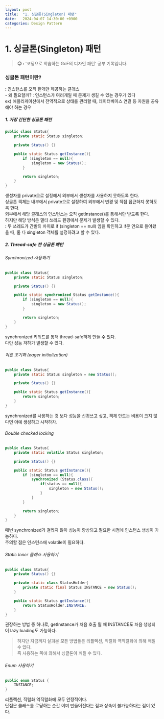 ```yaml
---
layout: post
title:  "1. 싱글톤(Singleton) 패턴"
date:   2024-04-07 14:30:00 +0900
categories: Design Pattern
---
```


# 1. 싱글톤(Singleton) 패턴

> **😉 :** '코딩으로 학습하는 GoF의 디자인 패턴' 공부 기록입니다.

<h3> 싱글톤 패턴이란? </h3>
: 인스턴스를 오직 한개만 제공하는 클래스 <br>
- 왜 필요할까? : 인스턴스가 여러개일 때 문제가 생길 수 있는 경우가 있다 <br>
ex) 애플리케이션에서 전역적으로 상태를 관리할 때, 데이터베이스 연결 등 자원을 공유해야 하는 경우 <br>

<h5> 1. 가장 간단한 싱글톤 패턴 </h5>

```java
public class Status{
    private static Status singleton;

    private Status() {}

    public static Status getInstance(){
        if (singleton == null){
            singleton = new Status();
        }

        return singleton;
    }
}
```

생성자를 private으로 설정해서 외부에서 생성자를 사용하지 못하도록 한다.  
싱글톤 객체는 내부에서 private으로 설정하여 외부에서 변경 및 직접 접근하지 못하도록 한다.  
외부에서 해당 클래스의 인스턴스는 오직 getInstance()를 통해서만 받도록 한다.<br>
하지만 해당 방식은 멀티 쓰레드 환경에서 문제가 발생할 수 있다.  
: 두 쓰레드가 간발의 차이로 if (singleton == null) 임을 확인하고 if문 안으로 들어왔을 때, 둘 다 singleton 객체를 설정하려고 할 수 있다.
<br>

<h5>2. Thread-safe 한 싱글톤 패턴 </h5>

<h6>Synchronized 사용하기</h6>

```java
public class Status{
    private static Status singleton;

    private Status() {}

    public static synchronized Status getInstance(){
        if (singleton == null){
            singleton = new Status();
        }

        return singleton;
    }
}
```
synchronized 키워드를 통해 thread-safe하게 만들 수 있다.  
다만 성능 저하가 발생할 수 있다.
<br>


<h6>이른 초기화 (eager initialization)</h6>

```java
public class Status{
    private static Status singleton = new Status();

    private Status() {}

    public static Status getInstance(){
        return singleton;
    }
}
```
synchronized를 사용하는 것 보다 성능을 신경쓰고 싶고, 객체 만드는 비용이 크지 않다면 아예 생성하고 시작하자.
<br>

<h6>Double checked locking</h6>

```java
public class Status{
    private static volatile Status singleton;

    private Status() {}

    public static Status getInstance(){
        if (singleton == null){
            synchronized (Status.class){
                if(status == null){
                    singleton = new Status();
                }
            }
        }

        return singleton;
    }
}
```
매번 synchronized가 걸리지 않아 성능이 향상되고 필요한 시점에 인스턴스 생성이 가능하다.  
주의할 점은 인스턴스에 volatile이 필요하다. 
<br>

<h6>Static Inner 클래스 사용하기</h6>

```java
public class Status{
    private Status() {}

    private static class StatusHolder{
        private static final Status INSTANCE = new Status();
    }

    public static Status getInstance(){
        return StatusHolder.INSTANCE;
    }
}
```
권장하는 방법 중 하나로, getInstance가 처음 호출 될 때 INSTANCE도 처음 생성되어 lazy loading도 가능하다.
<br>

> 하지만 지금까지 살펴본 모든 방법들은 리플렉션, 직렬화 역직렬화에 의해 깨질 수 있다.  
즉 사용하는 쪽에 의해서 싱글톤이 깨질 수 있다.

<h6>Enum 사용하기</h6>

```java
public enum Status {
    INSTANCE;
}
```
리플렉션, 직렬화 역직렬화에 모두 안정적이다.  
단점은 클래스를 로딩하는 순간 이미 만들어진다는 점과 상속이 불가능하다는 점이 있다.